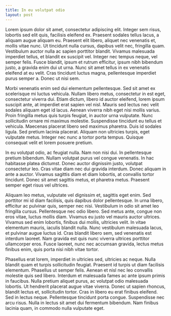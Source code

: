 ```yaml
---
title: In eu volutpat odio
layout: post
---
```

Lorem ipsum dolor sit amet, consectetur adipiscing elit. Integer sem risus, lobortis sed elit quis, facilisis eleifend ex. Praesent sodales tellus lacus, a aliquam augue aliquam eu. Praesent elit libero, aliquet nec venenatis et, mollis vitae nunc. Ut tincidunt nulla cursus, dapibus velit nec, fringilla quam. Vestibulum auctor nulla ac sapien porttitor blandit. Vivamus malesuada imperdiet tellus, et blandit ex suscipit vel. Integer nec tempus neque, vel semper felis. Fusce blandit, ipsum et rutrum efficitur, ipsum nibh bibendum justo, a gravida enim dui ut urna. Nunc sit amet tellus in ex venenatis eleifend at eu velit. Cras tincidunt luctus magna, pellentesque imperdiet purus semper a. Donec ut nisi sem.

Morbi venenatis enim sed dui elementum pellentesque. Sed sit amet ex scelerisque mi luctus vehicula. Nullam libero metus, consectetur in est eget, consectetur viverra dui. Etiam dictum, libero id auctor eleifend, lorem ipsum suscipit ante, at imperdiet erat sapien vel nisl. Mauris sed lectus nec velit sodales aliquam eget id lacus. Aenean viverra nibh eget nisi mollis varius. Proin fringilla metus quis turpis feugiat, in auctor urna vulputate. Nunc sollicitudin ornare mi maximus molestie. Suspendisse tincidunt eu tellus et vehicula. Maecenas placerat libero sed maximus pharetra. Duis id sodales ligula. Sed pretium lacinia placerat. Aliquam non ultricies turpis, eget vulputate metus. Integer nec nunc a tortor porta tempus. Quisque consequat velit et lorem posuere pretium.

In eu volutpat odio, ac feugiat nulla. Nam non nisi dui. In pellentesque pretium bibendum. Nullam volutpat purus vel congue venenatis. In hac habitasse platea dictumst. Donec auctor dignissim justo, volutpat consectetur leo. Cras vitae diam nec dui gravida interdum. Donec aliquam in ante a auctor. Vivamus sagittis diam et diam lobortis, at convallis tortor tincidunt. Donec sit amet sagittis metus, et pharetra metus. Praesent semper eget risus vel ultrices.

Aliquam leo metus, vulputate vel dignissim et, sagittis eget enim. Sed porttitor mi id diam facilisis, quis dapibus dolor pellentesque. In urna libero, efficitur ac pulvinar quis, semper nec nisi. Vestibulum in odio sit amet leo fringilla cursus. Pellentesque nec odio libero. Sed metus ante, congue non eros vitae, luctus mollis diam. Vivamus eu justo vel mauris auctor ultrices. Vivamus sed enim lobortis, finibus dui mollis, ultricies velit. In vitae elementum mauris, iaculis blandit nulla. Nunc vestibulum malesuada lacus, et pulvinar augue luctus id. Cras blandit libero sem, sed venenatis est interdum laoreet. Nam gravida est quis nunc viverra ultrices porttitor ullamcorper eros. Fusce laoreet, nunc nec accumsan gravida, lectus metus finibus enim, quis porta nisi nibh vitae tortor.

Phasellus erat lorem, imperdiet in ultricies sed, ultricies ac neque. Nulla blandit quam et turpis sollicitudin feugiat. Praesent id turpis ut diam facilisis elementum. Phasellus ut semper felis. Aenean et nisl nec leo convallis molestie quis sed libero. Interdum et malesuada fames ac ante ipsum primis in faucibus. Nulla pretium aliquet purus, ac volutpat odio malesuada lobortis. Ut hendrerit placerat augue vitae viverra. Donec ut sapien rhoncus, blandit lectus et, sollicitudin tortor. Cras in libero eu erat finibus eleifend. Sed in lectus neque. Pellentesque tincidunt porta congue. Suspendisse nec arcu risus. Nulla in lectus sit amet dui fermentum bibendum. Nam finibus lacinia quam, in commodo nulla vulputate eget.
